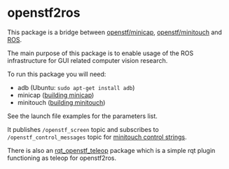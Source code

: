 # openstf2ros

This package is a bridge between [openstf/minicap](https://github.com/openstf/minicap), 
[openstf/minitouch](https://github.com/openstf/minitouch) and [ROS](https://www.ros.org/).  

The main purpose of this package is to enable usage 
of the ROS infrastructure for GUI related computer vision research.

To run this package you will need:
- adb (Ubuntu: ```sudo apt-get install adb```)
- minicap ([building minicap](https://github.com/openstf/minicap#building))
- minitouch ([building minitouch](https://github.com/openstf/minitouch#building))

See the launch file examples for the parameters list.

It publishes ```/openstf_screen``` topic and subscribes to ```/openstf_control_messages``` topic for [minitouch control strings](https://github.com/openstf/minitouch#writable-to-the-socket). 

There is also an [rqt_openstf_teleop](https://github.com/sgulyaevsky/rqt_openstf_teleop) package which is a simple rqt plugin functioning as teleop for openstf2ros.  
